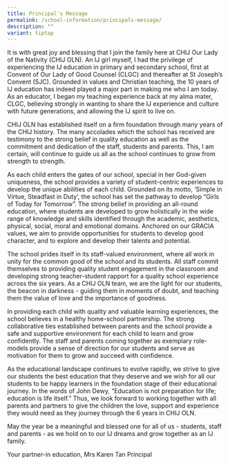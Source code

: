 ```yaml
---
title: Principal's Message
permalink: /school-information/principals-message/
description: ""
variant: tiptap
---
```

<p>It is with great joy and blessing that I join the family here at CHIJ
Our Lady of the Nativity (CHIJ OLN). An IJ girl myself, I had the privilege
of experiencing the IJ education in primary and secondary school, first
at Convent of Our Lady of Good Counsel (CLGC) and thereafter at St Joseph’s
Convent (SJC). Grounded in values and Christian teaching, the 10 years
of IJ education has indeed played a major part in making me who I am today.
As an educator, I began my teaching experience back at my alma mater, CLGC,
believing strongly in wanting to share the IJ experience and culture with
future generations, and allowing the IJ spirit to live on.</p>
<p>CHIJ OLN has established itself on a firm foundation through many years
of the CHIJ history. The many accolades which the school has received are
testimony to the strong belief in quality education as well as the commitment
and dedication of the staff, students and parents. This, I am certain,
will continue to guide us all as the school continues to grow from strength
to strength.</p>
<p>As each child enters the gates of our school, special in her God-given
uniqueness, the school provides a variety of student-centric experiences
to develop the unique abilities of each child. Grounded on its motto, ‘Simple
in Virtue, Steadfast in Duty’, the school has set the pathway to develop
“Girls of Today for Tomorrow”. The strong belief in providing an all-round
education, where students are developed to grow holistically in the wide
range of knowledge and skills identified through the academic, aesthetics,
physical, social, moral and emotional domains. Anchored on our GRACIA values,
we aim to provide opportunities for students to develop good character,
and to explore and develop their talents and potential.</p>
<p>The school prides itself in its staff-valued environment, where all work
in unity for the common good of the school and its students. All staff
commit themselves to providing quality student engagement in the classroom
and developing strong teacher-student rapport for a quality school experience
across the six years. As a CHIJ OLN team, we are the light for our students,
the beacon in darkness - guiding them in moments of doubt, and teaching
them the value of love and the importance of goodness.</p>
<p>In providing each child with quality and valuable learning experiences,
the school believes in a healthy home-school partnership. The strong collaborative
ties established between parents and the school provide a safe and supportive
environment for each child to learn and grow confidently. The staff and
parents coming together as exemplary role-models provide a sense of direction
for our students and serve as motivation for them to grow and succeed with
confidence.</p>
<p>As the educational landscape continues to evolve rapidly, we strive to
give our students the best education that they deserve and we wish for
all our students to be happy learners in the foundation stage of their
educational journey. In the words of John Dewy, “Education is not preparation
for life; education is life itself.” Thus, we look forward to working together
with all parents and partners to give the children the love, support and
experience they would need as they journey through the 6 years in CHIJ
OLN.</p>
<p>May the year be a meaningful and blessed one for all of us - students,
staff and parents - as we hold on to our IJ dreams and grow together as
an IJ family.</p>
<p>Your partner-in education, Mrs Karen Tan Principal</p>